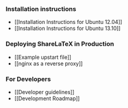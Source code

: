 ### Installation instructions

* [[Installation Instructions for Ubuntu 12.04]]
* [[Installation Instructions for Ubuntu 13.10]]

### Deploying ShareLaTeX in Production

* [[Example upstart file]]
* [[nginx as a reverse proxy]]

### For Developers

* [[Developer guidelines]]
* [[Development Roadmap]]
